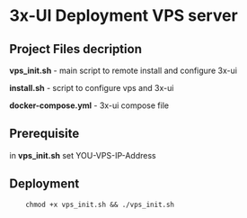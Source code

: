 # 3x-UI Deployment VPS server

## Project Files decription

**vps_init.sh** - main script to remote install and configure 3x-ui 

**install.sh** - script to configure vps and 3x-ui

**docker-compose.yml** - 3x-ui compose file

## Prerequisite

in **vps_init.sh** set YOU-VPS-IP-Address

## Deployment

        chmod +x vps_init.sh && ./vps_init.sh